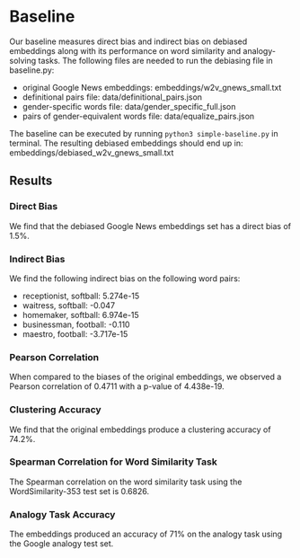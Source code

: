 # Baseline
Our baseline measures direct bias and indirect bias on debiased embeddings along with its performance on word similarity and analogy-solving tasks. The following files are needed to run the debiasing file in baseline.py:

* original Google News embeddings: embeddings/w2v_gnews_small.txt
* definitional pairs file: data/definitional_pairs.json
* gender-specific words file: data/gender_specific_full.json
* pairs of gender-equivalent words file: data/equalize_pairs.json

The baseline can be executed by running `python3 simple-baseline.py` in terminal. The resulting debiased embeddings should end up in: embeddings/debiased_w2v_gnews_small.txt

## Results 
### Direct Bias
We find that the debiased Google News embeddings set has a direct bias of 1.5%.

### Indirect Bias
We find the following indirect bias on the following word pairs:
* receptionist, softball: 5.274e-15
* waitress, softball: -0.047
* homemaker, softball: 6.974e-15
* businessman, football: -0.110
* maestro, football: -3.717e-15

### Pearson Correlation
When compared to the biases of the original embeddings, we observed a Pearson correlation of 0.4711 with a p-value of 4.438e-19.

### Clustering Accuracy
We find that the original embeddings produce a clustering accuracy of 74.2%.

### Spearman Correlation for Word Similarity Task
The Spearman correlation on the word similarity task using the WordSimilarity-353 test set is 0.6826.

### Analogy Task Accuracy
The embeddings produced an accuracy of 71% on the analogy task using the Google analogy test set.
